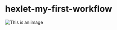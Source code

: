 # hexlet-my-first-workflow

![This is an image](https://github.com/korchel/hexlet-my-first-workflow/actions/runs/hello-world.yml/badge.svg)